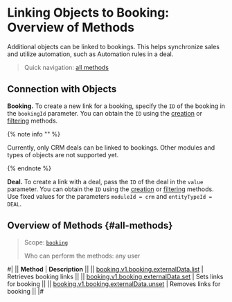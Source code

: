 # Linking Objects to Booking: Overview of Methods

Additional objects can be linked to bookings. This helps synchronize sales and utilize automation, such as Automation rules in a deal.

> Quick navigation: [all methods](#all-methods)

## Connection with Objects

**Booking.** To create a new link for a booking, specify the `ID` of the booking in the `bookingId` parameter. You can obtain the `ID` using the [creation](../booking-v1-booking-add.md) or [filtering](../booking-v1-booking-list.md) methods.

{% note info "" %}

Currently, only CRM deals can be linked to bookings. Other modules and types of objects are not supported yet.

{% endnote %}

**Deal.** To create a link with a deal, pass the `ID` of the deal in the `value` parameter. You can obtain the `ID` using the [creation](../../../crm/deals/crm-deal-add.md) or [filtering](../../../crm/deals/crm-deal-list.md) methods. Use fixed values for the parameters `moduleId = crm` and `entityTypeId = DEAL`.

## Overview of Methods {#all-methods}

> Scope: [`booking`](../../../scopes/permissions)
>
> Who can perform the methods: any user

#|
|| **Method** | **Description** ||
|| [booking.v1.booking.externalData.list](./booking-v1-booking-externaldata-list.md) | Retrieves booking links ||
|| [booking.v1.booking.externalData.set](./booking-v1-booking-externaldata-set.md) | Sets links for booking ||
|| [booking.v1.booking.externalData.unset](./booking-v1-booking-externaldata-unset.md) | Removes links for booking ||
|#